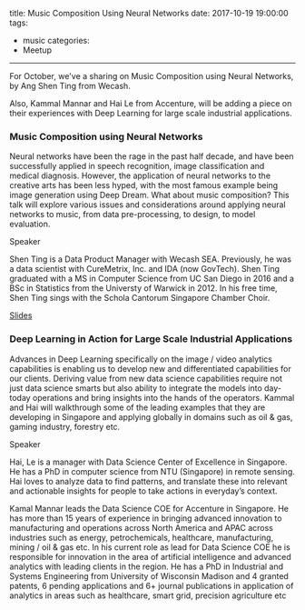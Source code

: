 title: Music Composition Using Neural Networks
date: 2017-10-19 19:00:00
tags:
  - music
categories:
  - Meetup
---

For October, we've a sharing on Music Composition using Neural Networks, by Ang Shen Ting from Wecash.

Also, Kammal Mannar and Hai Le from Accenture, will be adding a piece on their experiences with Deep Learning for large scale industrial applications.

### Music Composition using Neural Networks

Neural networks have been the rage in the past half decade, and have been successfully applied in speech recognition, image classification and medical diagnosis. However, the application of neural networks to the creative arts has been less hyped, with the most famous example being image generation using Deep Dream. What about music composition? This talk will explore various issues and considerations around applying neural networks to music, from data pre-processing, to design, to model evaluation.

Speaker

Shen Ting is a Data Product Manager with Wecash SEA. Previously, he was a data scientist with CureMetrix, Inc. and IDA (now GovTech). Shen Ting graduated with a MS in Computer Science from UC San Diego in 2016 and a BSc in Statistics from the Universty of Warwick in 2012. In his free time, Shen Ting sings with the Schola Cantorum Singapore Chamber Choir.

[Slides](https://docs.google.com/presentation/d/1vFlR9QJ4v1XnRg0-sNhe0_1gZUjj1utDdAUHScjzOtI/edit#slide=id.g2710a12655_0_1133)

### Deep Learning in Action for Large Scale Industrial Applications

Advances in Deep Learning specifically on the image / video analytics capabilities is enabling us to develop new and differentiated capabilities for our clients. Deriving value from new data science capabilities require not just data science smarts but also ability to integrate the models into day-today operations and bring insights into the hands of the operators. Kammal and Hai will walkthrough some of the leading examples that they are developing in Singapore and applying globally in domains such as oil & gas, gaming industry, forestry etc.

Speaker

Hai, Le is a manager with Data Science Center of Excellence in Singapore. He has a PhD in computer science from NTU (Singapore) in remote sensing. Hai loves to analyze data to find patterns, and translate these into relevant and actionable insights for people to take actions in everyday’s context.

Kamal Mannar leads the Data Science COE for Accenture in Singapore. He has more than 15 years of experience in bringing advanced innovation to manufacturing and operations across North America and APAC across industries such as energy, petrochemicals, healthcare, manufacturing, mining / oil & gas etc. In his current role as lead for Data Science COE he is responsible for innovation in the area of artificial intelligence and advanced analytics with leading clients in the region. He has a PhD in Industrial and Systems Engineering from University of Wisconsin Madison and 4 granted patents, 6 pending applications and 6+ journal publications in application of analytics in areas such as healthcare, smart grid, precision agriculture etc